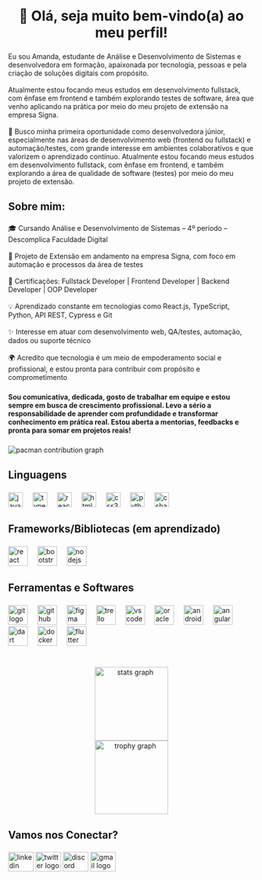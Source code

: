<h1 align="center">💜 Olá, seja muito bem-vindo(a) ao meu perfil!</h1>

###

<p align="left">Eu sou Amanda, estudante de Análise e Desenvolvimento de Sistemas e desenvolvedora em formação, apaixonada por tecnologia, pessoas e pela criação de soluções digitais com propósito.<br><br>Atualmente estou focando meus estudos em desenvolvimento fullstack, com ênfase em frontend e também explorando testes de software, área que venho aplicando na prática por meio do meu projeto de extensão na empresa Signa.<br><br>🎯 Busco minha primeira oportunidade como desenvolvedora júnior, especialmente nas áreas de desenvolvimento web (frontend ou fullstack) e automação/testes, com grande interesse em ambientes colaborativos e que valorizem o aprendizado contínuo. Atualmente estou focando meus estudos em desenvolvimento fullstack, com ênfase em frontend, e também explorando a área de qualidade de software (testes) por meio do meu projeto de extensão.</p>

###

<h2 align="left">Sobre mim:</h2>

###

<p align="left">🎓 Cursando Análise e Desenvolvimento de Sistemas – 4º período – Descomplica Faculdade Digital<br><br>📌 Projeto de Extensão em andamento na empresa Signa, com foco em automação e processos da área de testes<br><br>🧠 Certificações: Fullstack Developer | Frontend Developer | Backend Developer | OOP Developer<br><br>💡 Aprendizado constante em tecnologias como React.js, TypeScript, Python, API REST, Cypress e Git<br><br>✨ Interesse em atuar com desenvolvimento web, QA/testes, automação, dados ou suporte técnico<br><br>🌍 Acredito que tecnologia é um meio de empoderamento social e profissional, e estou pronta para contribuir com propósito e comprometimento</p>

###

<h4 align="left">Sou comunicativa, dedicada, gosto de trabalhar em equipe e estou sempre em busca de crescimento profissional. Levo a sério a responsabilidade de aprender com profundidade e transformar conhecimento em prática real. Estou aberta a mentorias, feedbacks e pronta para somar em projetos reais!</h4>

###

<picture>
  <source media="(prefers-color-scheme: dark)" srcset="https://raw.githubusercontent.com/amandacfleal/amandacfleal/output/pacman-contribution-graph-dark.svg">
  <source media="(prefers-color-scheme: light)" srcset="https://raw.githubusercontent.com/amandacfleal/amandacfleal/output/pacman-contribution-graph.svg">
  <img alt="pacman contribution graph" src="https://raw.githubusercontent.com/amandacfleal/amandacfleal/output/pacman-contribution-graph.svg">
</picture>

###

<h2 align="left">Linguagens</h2>

###

<div align="left">
  <img src="https://cdn.jsdelivr.net/gh/devicons/devicon/icons/javascript/javascript-original.svg" height="30" alt="javascript logo"  />
  <img width="12" />
  <img src="https://cdn.jsdelivr.net/gh/devicons/devicon/icons/typescript/typescript-original.svg" height="30" alt="typescript logo"  />
  <img width="12" />
  <img src="https://cdn.jsdelivr.net/gh/devicons/devicon/icons/react/react-original.svg" height="30" alt="react logo"  />
  <img width="12" />
  <img src="https://cdn.jsdelivr.net/gh/devicons/devicon/icons/html5/html5-original.svg" height="30" alt="html5 logo"  />
  <img width="12" />
  <img src="https://cdn.jsdelivr.net/gh/devicons/devicon/icons/css3/css3-original.svg" height="30" alt="css3 logo"  />
  <img width="12" />
  <img src="https://cdn.jsdelivr.net/gh/devicons/devicon/icons/python/python-original.svg" height="30" alt="python logo"  />
  <img width="12" />
  <img src="https://cdn.jsdelivr.net/gh/devicons/devicon/icons/csharp/csharp-original.svg" height="30" alt="csharp logo"  />
</div>

###

<h2 align="left">Frameworks/Bibliotecas (em aprendizado)</h2>

###

<div align="left">
  <img src="https://cdn.jsdelivr.net/gh/devicons/devicon/icons/react/react-original.svg" height="40" alt="react logo"  />
  <img width="12" />
  <img src="https://cdn.jsdelivr.net/gh/devicons/devicon/icons/bootstrap/bootstrap-original.svg" height="40" alt="bootstrap logo"  />
  <img width="12" />
  <img src="https://cdn.jsdelivr.net/gh/devicons/devicon/icons/nodejs/nodejs-original.svg" height="40" alt="nodejs logo"  />
</div>

###

<h2 align="left">Ferramentas e Softwares</h2>

###

<div align="left">
  <img src="https://cdn.jsdelivr.net/gh/devicons/devicon/icons/git/git-original.svg" height="40" alt="git logo"  />
  <img width="12" />
  <img src="https://cdn.jsdelivr.net/gh/devicons/devicon/icons/github/github-original.svg" height="40" alt="github logo"  />
  <img width="12" />
  <img src="https://cdn.jsdelivr.net/gh/devicons/devicon/icons/figma/figma-original.svg" height="40" alt="figma logo"  />
  <img width="12" />
  <img src="https://cdn.jsdelivr.net/gh/devicons/devicon/icons/trello/trello-plain.svg" height="40" alt="trello logo"  />
  <img width="12" />
  <img src="https://cdn.jsdelivr.net/gh/devicons/devicon/icons/vscode/vscode-original.svg" height="40" alt="vscode logo"  />
  <img width="12" />
  <img src="https://cdn.jsdelivr.net/gh/devicons/devicon/icons/oracle/oracle-original.svg" height="40" alt="oracle logo"  />
  <img width="12" />
  <img src="https://cdn.jsdelivr.net/gh/devicons/devicon/icons/androidstudio/androidstudio-original.svg" height="40" alt="androidstudio logo"  />
  <img width="12" />
  <img src="https://cdn.jsdelivr.net/gh/devicons/devicon/icons/angularjs/angularjs-original.svg" height="40" alt="angularjs logo"  />
  <img width="12" />
  <img src="https://cdn.jsdelivr.net/gh/devicons/devicon/icons/dart/dart-original.svg" height="40" alt="dart logo"  />
  <img width="12" />
  <img src="https://cdn.jsdelivr.net/gh/devicons/devicon/icons/docker/docker-original.svg" height="40" alt="docker logo"  />
  <img width="12" />
  <img src="https://cdn.jsdelivr.net/gh/devicons/devicon/icons/flutter/flutter-original.svg" height="40" alt="flutter logo"  />
</div>

###

<p align="left"></p>

###

<br clear="both">

<div align="center">
  <img src="https://github-readme-stats.vercel.app/api?username=amandacfleal&hide_title=false&hide_rank=false&show_icons=true&include_all_commits=true&count_private=true&disable_animations=false&theme=dracula&locale=pt-br&hide_border=false&order=1" height="150" alt="stats graph" /> <br>
  <img src="https://github-profile-trophy.vercel.app?username=amandacfleal&theme=dracula&column=-1&row=1&margin-w=8&margin-h=8&no-bg=false&no-frame=false&order=4" height="150" alt="trophy graph"  />
</div>

###

<h2 align="left">Vamos nos Conectar?</h2>

###

<div align="left">
  <img src="https://raw.githubusercontent.com/maurodesouza/profile-readme-generator/master/src/assets/icons/social/linkedin/default.svg" width="52" height="40" alt="linkedin logo"  />
  <img src="https://raw.githubusercontent.com/maurodesouza/profile-readme-generator/master/src/assets/icons/social/twitter/default.svg" width="52" height="40" alt="twitter logo"  />
  <img src="https://raw.githubusercontent.com/maurodesouza/profile-readme-generator/master/src/assets/icons/social/discord/default.svg" width="52" height="40" alt="discord logo"  />
  <img src="https://raw.githubusercontent.com/maurodesouza/profile-readme-generator/master/src/assets/icons/social/gmail/default.svg" width="52" height="40" alt="gmail logo"  />
</div>

###
